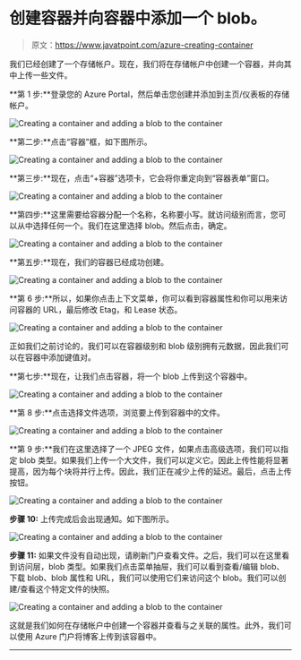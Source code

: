 # 创建容器并向容器中添加一个 blob。

> 原文：<https://www.javatpoint.com/azure-creating-container>

我们已经创建了一个存储帐户。现在，我们将在存储帐户中创建一个容器，并向其中上传一些文件。

**第 1 步:**登录您的 Azure Portal，然后单击您创建并添加到主页/仪表板的存储帐户。

![Creating a container and adding a blob to the container](img/28e305953aa6498ff9224dbd8b93deab.png)

**第二步:**点击“容器”框，如下图所示。

![Creating a container and adding a blob to the container](img/f615a4dcd8f5dbc0bb4179ac9f3b7b8c.png)

**第三步:**现在，点击“+容器”选项卡，它会将你重定向到“容器表单”窗口。

![Creating a container and adding a blob to the container](img/3e7893d94a04f935ca8a39ea764b99d2.png)

**第四步:**这里需要给容器分配一个名称，名称要小写。就访问级别而言，您可以从中选择任何一个。我们在这里选择 blob。然后点击，确定。

![Creating a container and adding a blob to the container](img/583194aa64db104f5fe0dd94dbaa3fef.png)

**第五步:**现在，我们的容器已经成功创建。

![Creating a container and adding a blob to the container](img/1fca49f4062710d3422bf66a19245048.png)

**第 6 步:**所以，如果你点击上下文菜单，你可以看到容器属性和你可以用来访问容器的 URL，最后修改 Etag，和 Lease 状态。

![Creating a container and adding a blob to the container](img/3d637b880f0e7a50f9d22d7f9265ccfd.png)

正如我们之前讨论的，我们可以在容器级别和 blob 级别拥有元数据，因此我们可以在容器中添加键值对。

**第七步:**现在，让我们点击容器，将一个 blob 上传到这个容器中。

![Creating a container and adding a blob to the container](img/52767b14be1fd24fafcd30e825f79dc6.png)

**第 8 步:**点击选择文件选项，浏览要上传到容器中的文件。

![Creating a container and adding a blob to the container](img/33808b17041e9890ff6541457baad61a.png)

**第 9 步:**我们在这里选择了一个 JPEG 文件，如果点击高级选项，我们可以指定 blob 类型。如果我们上传一个大文件，我们可以定义它。因此上传性能将显著提高，因为每个块将并行上传。因此，我们正在减少上传的延迟。最后，点击上传按钮。

![Creating a container and adding a blob to the container](img/27fb3107b286d40896155d18d8bb32e9.png)

**步骤 10:** 上传完成后会出现通知。如下图所示。

![Creating a container and adding a blob to the container](img/ab2306a4843b1db23d8843c5476f6369.png)

**步骤 11:** 如果文件没有自动出现，请刷新门户查看文件。之后，我们可以在这里看到访问层，blob 类型。如果我们点击菜单抽屉，我们可以看到查看/编辑 blob、下载 blob、blob 属性和 URL，我们可以使用它们来访问这个 blob。我们可以创建/查看这个特定文件的快照。

![Creating a container and adding a blob to the container](img/08f1492e724722d5dbaeb7fb2d421487.png)

这就是我们如何在存储帐户中创建一个容器并查看与之关联的属性。此外，我们可以使用 Azure 门户将博客上传到该容器中。

* * *